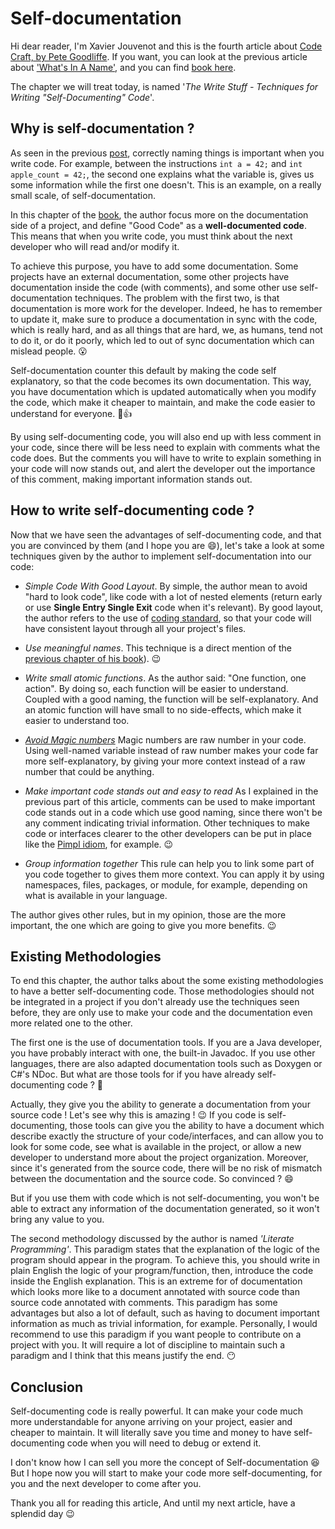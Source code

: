 # Self-documentation

Hi dear reader, I'm Xavier Jouvenot and this is the fourth article about [Code Craft, by Pete Goodliffe](https://amzn.to/2ZrTaHQ).
If you want, you can look at the previous article about ['What's In A Name'](https://10xlearner.com/2020/01/21/the-power-of-naming-code-craft/), and you can find [book here](https://amzn.to/2ZrTaHQ).

The chapter we will treat today, is named '*The Write Stuff - Techniques for Writing "Self-Documenting" Code*'.

## Why is self-documentation ?

As seen in the previous [post](https://10xlearner.com/2020/01/21/the-power-of-naming-code-craft/), correctly naming things is important when you write code. For example, between the instructions `int a = 42;` and `int apple_count = 42;`, the second one explains what the variable is, gives us some information while the first one doesn't. This is an example, on a really small scale, of self-documentation.

In this chapter of the [book](https://amzn.to/2ZrTaHQ), the author focus more on the documentation side of a project, and define "Good Code" as a **well-documented code**. This means that when you write code, you must think about the next developer who will read and/or modify it.

To achieve this purpose, you have to add some documentation. Some projects have an external documentation, some other projects have documentation inside the code (with comments), and some other use self-documentation techniques. The problem with the first two, is that documentation is more work for the developer. Indeed, he has to remember to update it, make sure to produce a documentation in sync with the code, which is really hard, and as all things that are hard, we, as humans, tend not to do it, or do it poorly, which led to out of sync documentation which can mislead people. 😮

Self-documentation counter this default by making the code self explanatory, so that the code becomes its own documentation. This way, you have documentation which is updated automatically when you modify the code, which make it cheaper to maintain, and make the code easier to understand for everyone. 🙂👍

By using self-documenting code, you will also end up with less comment in your code, since there will be less need to explain with comments what the code does. But the comments you will have to write to explain something in your code will now stands out, and alert the developer out the importance of this comment, making important information stands out.

## How to write self-documenting code ?

Now that we have seen the advantages of self-documenting code, and that you are convinced by them (and I hope you are 😄), let's take a look at some techniques given by the author to implement self-documentation into our code:

- *Simple Code With Good Layout*.
    By simple, the author mean to avoid "hard to look code", like code with a lot of nested elements (return early or use **Single Entry Single Exit** code when it's relevant).
    By good layout, the author refers to the use of [coding standard](https://10xlearner.com/2020/01/15/coding-standard-code-craft/), so that your code will have consistent layout through all your project's files.

- *Use meaningful names*.
    This technique is a direct mention of the [previous chapter of his book](https://10xlearner.com/2020/01/21/the-power-of-naming-code-craft/)). 😉

- *Write small atomic functions*.
    As the author said: "One function, one action". By doing so, each function will be easier to understand. Coupled with a good naming, the function will be self-explanatory. And an atomic function will have small to no side-effects, which make it easier to understand too.

- [*Avoid Magic numbers*](https://10xlearner.com/2020/03/06/magic-numbers-and-how-to-deal-with-them-in-c/)
    Magic numbers are raw number in your code. Using well-named variable instead of raw number makes your code far more self-explanatory, by giving your more context instead of a raw number that could be anything.

- *Make important code stands out and easy to read*
    As I explained in the previous part of this article, comments can be used to make important code stands out in a code which use good naming, since there won't be any comment indicating trivial information. Other techniques to make code or interfaces clearer to the other developers can be put in place like the [Pimpl idiom](https://en.cppreference.com/w/cpp/language/pimpl), for example. 😉

- *Group information together*
    This rule can help you to link some part of you code together to gives them more context. You can apply it by using namespaces, files, packages, or module, for example, depending on what is available in your language. 

The author gives other rules, but in my opinion, those are the more important, the one which are going to give you more benefits. 😉

## Existing Methodologies

To end this chapter, the author talks about the some existing methodologies to have a better self-documenting code. Those methodologies should not be integrated in a project if you don't already use the techniques seen before, they are only use to make your code and the documentation even more related one to the other.

The first one is the use of documentation tools.
If you are a Java developer, you have probably interact with one, the built-in Javadoc. If you use other languages, there are also adapted documentation tools such as Doxygen or C#'s NDoc. But what are those tools for if you have already self-documenting code ? 🤔

Actually, they give you the ability to generate a documentation from your source code ! Let's see why this is amazing ! 😉
If you code is self-documenting, those tools can give you the ability to have a document which describe exactly the structure of your code/interfaces, and can allow you to look for some code, see what is available in the project, or allow a new developer to understand more about the project organization.
Moreover, since it's generated from the source code, there will be no risk of mismatch between the documentation  and the source code. So convinced ? 😄

But if you use them with code which is not self-documenting, you won't be able to extract any information of the documentation generated, so it won't bring any value to you.

The second methodology discussed by the author is named *'Literate Programming'*. This paradigm states that the explanation  of the logic of the program should appear in the program. To achieve this, you should write in plain English the logic of your program/function, then, introduce the code inside the English explanation.
This is an extreme for of documentation which looks more like to a document annotated with source code than source code annotated with comments.
This paradigm has some advantages but also a lot of default, such as having to document important information as much as trivial information, for example.
Personally, I would recommend to use this paradigm if you want people to contribute on a project with you. It will require a lot of discipline to maintain such a paradigm and I think that this means justify the end. 😶

## Conclusion

Self-documenting code is really powerful.
It can make your code much more understandable for anyone arriving on your project, easier and cheaper to maintain. It will literally save you time and money to have self-documenting code when you will need to debug or extend it.

I don't know how I can sell you more the concept of Self-documentation 😆
But I hope now you will start to make your code more self-documenting, for you and the next developer to come after you.


Thank you all for reading this article,
And until my next article, have a splendid day 😉

